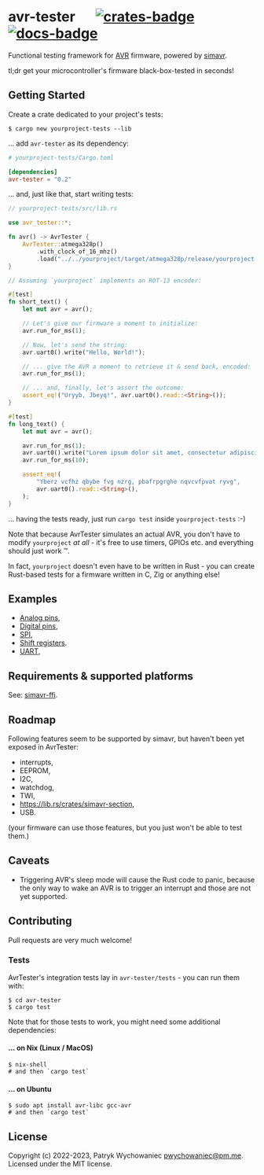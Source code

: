 # avr-tester &emsp; [![crates-badge]][crates-link] [![docs-badge]][docs-link]

[crates-badge]: https://img.shields.io/crates/v/avr-tester.svg
[crates-link]: https://crates.io/crates/avr-tester
[docs-badge]: https://img.shields.io/docsrs/avr-tester
[docs-link]: https://docs.rs/avr-tester

Functional testing framework for [AVR] firmware, powered by [simavr].

tl;dr get your microcontroller's firmware black-box-tested in seconds!

[AVR]: https://en.wikipedia.org/wiki/AVR_microcontrollers
[simavr]: https://github.com/buserror/simavr

## Getting Started

Create a crate dedicated to your project's tests:

```shell
$ cargo new yourproject-tests --lib
```

... add `avr-tester` as its dependency:

```toml
# yourproject-tests/Cargo.toml

[dependencies]
avr-tester = "0.2"
```

... and, just like that, start writing tests:

```rust
// yourproject-tests/src/lib.rs

use avr_tester::*;

fn avr() -> AvrTester {
    AvrTester::atmega328p()
        .with_clock_of_16_mhz()
        .load("../../yourproject/target/atmega328p/release/yourproject.elf")
}

// Assuming `yourproject` implements an ROT-13 encoder:

#[test]
fn short_text() {
    let mut avr = avr();

    // Let's give our firmware a moment to initialize:
    avr.run_for_ms(1);

    // Now, let's send the string:
    avr.uart0().write("Hello, World!");

    // ... give the AVR a moment to retrieve it & send back, encoded:
    avr.run_for_ms(1);

    // ... and, finally, let's assert the outcome:
    assert_eq!("Uryyb, Jbeyq!", avr.uart0().read::<String>());
}

#[test]
fn long_text() {
    let mut avr = avr();

    avr.run_for_ms(1);
    avr.uart0().write("Lorem ipsum dolor sit amet, consectetur adipiscing elit");
    avr.run_for_ms(10);

    assert_eq!(
        "Yberz vcfhz qbybe fvg nzrg, pbafrpgrghe nqvcvfpvat ryvg",
        avr.uart0().read::<String>(),
    );
}
```

... having the tests ready, just run `cargo test` inside `yourproject-tests` :-)

Note that because AvrTester simulates an actual AVR, you don't have to modify
`yourproject` *at all* - it's free to use timers, GPIOs etc. and everything
should just work ™.

In fact, `yourproject` doesn't even have to be written in Rust - you can create
Rust-based tests for a firmware written in C, Zig or anything else!

## Examples

- [Analog pins](avr-tester/tests/tests/pins-analog.rs),
- [Digital pins](avr-tester/tests/tests/pins-digital.rs),
- [SPI](avr-tester/tests/tests/spi.rs),
- [Shift registers](avr-tester/tests/tests/components-shift-register.rs).
- [UART](avr-tester/tests/tests/uart.rs),

## Requirements & supported platforms

See: [simavr-ffi](https://github.com/Patryk27/simavr-ffi).

## Roadmap

Following features seem to be supported by simavr, but haven't been yet exposed
in AvrTester:

- interrupts,
- EEPROM,
- I2C,
- watchdog,
- TWI,
- <https://lib.rs/crates/simavr-section>,
- USB.

(your firmware can use those features, but you just won't be able to test them.)

## Caveats

- Triggering AVR's sleep mode will cause the Rust code to panic, because the
  only way to wake an AVR is to trigger an interrupt and those are not yet
  supported.

## Contributing

Pull requests are very much welcome!

### Tests

AvrTester's integration tests lay in `avr-tester/tests` - you can run them with:

```shell
$ cd avr-tester
$ cargo test
```

Note that for those tests to work, you might need some additional
dependencies:

#### ... on Nix (Linux / MacOS)

```shell
$ nix-shell
# and then `cargo test`
```

#### ... on Ubuntu

```shell
$ sudo apt install avr-libc gcc-avr
# and then `cargo test`
```

## License

Copyright (c) 2022-2023, Patryk Wychowaniec <pwychowaniec@pm.me>.    
Licensed under the MIT license.
